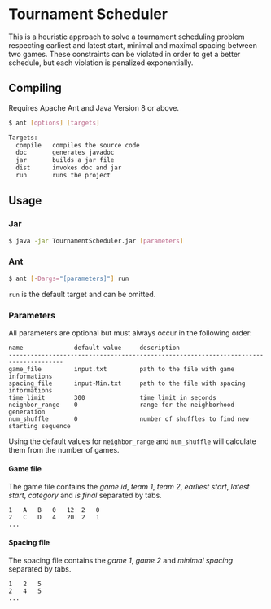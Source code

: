 # Tournament Scheduler

This is a heuristic approach to solve a tournament scheduling problem respecting
earliest and latest start, minimal and maximal spacing between two games.
These constraints can be violated in order to get a better schedule, but each
violation is penalized exponentially.

## Compiling

Requires Apache Ant and Java Version 8 or above.

```sh
$ ant [options] [targets]

Targets:
  compile   compiles the source code
  doc       generates javadoc
  jar       builds a jar file
  dist      invokes doc and jar
  run       runs the project
```

## Usage

### Jar

```sh
$ java -jar TournamentScheduler.jar [parameters]
```

### Ant

```sh
$ ant [-Dargs="[parameters]"] run
```

`run` is the default target and can be omitted.


### Parameters

All parameters are optional but must always occur in the following order:

```
name              default value     description
-------------------------------------------------------------------------------------
game_file         input.txt         path to the file with game informations
spacing_file      input-Min.txt     path to the file with spacing informations
time_limit        300               time limit in seconds
neighbor_range    0                 range for the neighborhood generation 
num_shuffle       0                 number of shuffles to find new starting sequence 
```

Using the default values for `neighbor_range` and `num_shuffle` will calculate
them from the number of games.


#### Game file

The game file contains the *game id*, *team 1*, *team 2*, *earliest start*,
*latest start*, *category* and *is final* separated by tabs.

```
1	A	B	0	12	2	0
2	C	D	4	20	2	1
...
```

#### Spacing file

The spacing file contains the *game 1*, *game 2* and *minimal spacing* separated
by tabs.

```
1	2	5
2	4	5
...
```
